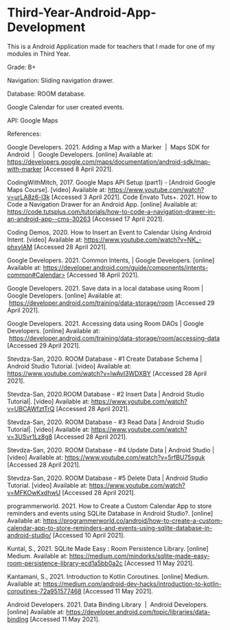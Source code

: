 # Third-Year-Android-App-Development

This is a Android Application made for teachers that I made for one of my modules in Third Year. 

Grade: B+

Navigation: Sliding navigation drawer.

Database: ROOM database.

Google Calendar for user created events. 

API: Google Maps





References: 

Google Developers. 2021. Adding a Map with a Marker  |  Maps SDK for Android  |  Google Developers. [online] Available at: <https://developers.google.com/maps/documentation/android-sdk/map-with-marker> [Accessed 8 April 2021].

CodingWithMitch, 2017. Google Maps API Setup (part1) - [Android Google Maps Course]. [video] Available at: <https://www.youtube.com/watch?v=urLA8z6-l3k> [Accessed 3 April 2021].
Code Envato Tuts+. 2021. How to Code a Navigation Drawer for an Android App. [online] Available at: <https://code.tutsplus.com/tutorials/how-to-code-a-navigation-drawer-in-an-android-app--cms-30263> [Accessed 17 April 2021].

Coding Demos, 2020. How to Insert an Event to Calendar Using Android Intent. [video] Available at: <https://www.youtube.com/watch?v=NK_-phxyIAM> [Accessed 28 April 2021].

Google Developers. 2021. Common Intents, | Google Developers. [online] Available at: https://developer.android.com/guide/components/intents-common#Calendar> [Accessed 18 April 2021].

Google Developers. 2021. Save data in a local database using Room | Google Developers. [online] Available at:  <https://developer.android.com/training/data-storage/room> [Accessed 29 April 2021].

Google Developers. 2021. Accessing data using Room DAOs | Google Developers. [online] Available at:  <https://developer.android.com/training/data-storage/room/accessing-data> [Accessed 29 April 2021].

Stevdza-San, 2020. ROOM Database - #1 Create Database Schema | Android Studio Tutorial. [video] Available at: <https://www.youtube.com/watch?v=lwAvI3WDXBY> [Accessed 28 April 2021].

Stevdza-San, 2020.ROOM Database - #2 Insert Data | Android Studio Tutorial|. [video] Available at: <https://www.youtube.com/watch?v=UBCAWfztTrQ> [Accessed 28 April 2021].

Stevdza-San, 2020. ROOM Database - #3 Read Data | Android Studio Tutorial|. [video] Available at: <https://www.youtube.com/watch?v=3USvr1Lz8g8> [Accessed 28 April 2021].

Stevdza-San, 2020. ROOM Database - #4 Update Data | Android Studio | [video] Available at: <https://www.youtube.com/watch?v=5rfBU75sguk> [Accessed 28 April 2021].

Stevdza-San, 2020. ROOM Database - #5 Delete Data | Android Studio Tutorial. [video] Available at: <https://www.youtube.com/watch?v=MFKOwKxdhwU> [Accessed 28 April 2021].

programmerworld. 2021. How to Create a Custom Calendar App to store reminders and events using SQLite Database in Android Studio?. [online] Available at: <https://programmerworld.co/android/how-to-create-a-custom-calendar-app-to-store-reminders-and-events-using-sqlite-database-in-android-studio/> [Accessed 10 April 2021].

Kuntal, S., 2021. SQLite Made Easy : Room Persistence Library. [online] Medium. Available at: <https://medium.com/mindorks/sqlite-made-easy-room-persistence-library-ecd1a5bb0a2c> [Accessed 11 May 2021].

Kantamani, S., 2021. Introduction to Kotlin Coroutines. [online] Medium. Available at: <https://medium.com/android-dev-hacks/introduction-to-kotlin-coroutines-72a951577468> [Accessed 11 May 2021].

Android Developers. 2021. Data Binding Library  |  Android Developers. [online] Available at: <https://developer.android.com/topic/libraries/data-binding> [Accessed 11 May 2021].

